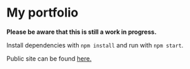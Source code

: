 # My portfolio
**Please be aware that this is still a work in progress.**

Install dependencies with `npm install` and run with `npm start`.


Public site can be found [here.](https://reubenvas.github.io/portfolio/)
